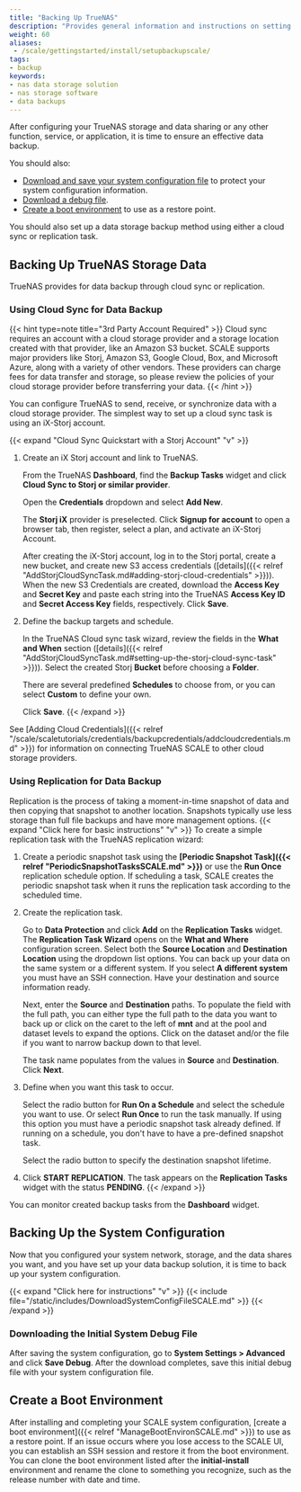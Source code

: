 ```yaml
---
title: "Backing Up TrueNAS"
description: "Provides general information and instructions on setting up data storage backups, saving the system configuration and initial system debug file, and creating a boot environment."
weight: 60
aliases:
 - /scale/gettingstarted/install/setupbackupscale/
tags:
- backup
keywords:
- nas data storage solution
- nas storage software
- data backups
---
```


After configuring your TrueNAS storage and data sharing or any other function, service, or application, it is time to ensure an effective data backup.

You should also:

* [Download and save your system configuration file](#backing-up-the-system-configuration) to protect your system configuration information.
* [Download a debug file](#downloading-the-initial-system-debug-file).
* [Create a boot environment](#create-a-boot-environment) to use as a restore point.

You should also set up a data storage backup method using either a cloud sync or replication task.

## Backing Up TrueNAS Storage Data

TrueNAS provides for data backup through cloud sync or replication.

### Using Cloud Sync for Data Backup

{{< hint type=note title="3rd Party Account Required" >}}
Cloud sync requires an account with a cloud storage provider and a storage location created with that provider, like an Amazon S3 bucket.
SCALE supports major providers like Storj, Amazon S3, Google Cloud, Box, and Microsoft Azure, along with a variety of other vendors.
These providers can charge fees for data transfer and storage, so please review the policies of your cloud storage provider before transferring your data.
{{< /hint >}}

You can configure TrueNAS to send, receive, or synchronize data with a cloud storage provider.
The simplest way to set up a cloud sync task is using an iX-Storj account.

{{< expand "Cloud Sync Quickstart with a Storj Account" "v" >}}

1. Create an iX Storj account and link to TrueNAS.

   From the TrueNAS **Dashboard**, find the **Backup Tasks** widget and click **Cloud Sync to Storj or similar provider**.

   Open the **Credentials** dropdown and select **Add New**.

   The **Storj iX** provider is preselected.
   Click **Signup for account** to open a browser tab, then register, select a plan, and activate an iX-Storj Account.

   After creating the iX-Storj account, log in to the Storj portal, create a new bucket, and create new S3 access credentials ([details]({{< relref "AddStorjCloudSyncTask.md#adding-storj-cloud-credentials" >}})).
   When the new S3 Credentials are created, download the **Access Key** and **Secret Key** and paste each string into the TrueNAS **Access Key ID** and **Secret Access Key** fields, respectively.
   Click **Save**.

2. Define the backup targets and schedule.

   In the TrueNAS Cloud sync task wizard, review the fields in the **What and When** section ([details]({{< relref "AddStorjCloudSyncTask.md#setting-up-the-storj-cloud-sync-task" >}})).
   Select the created Storj **Bucket** before choosing a **Folder**.

   There are several predefined **Schedules** to choose from, or you can select **Custom** to define your own.

   Click **Save**.
{{< /expand >}}

See [Adding Cloud Credentials]({{< relref "/scale/scaletutorials/credentials/backupcredentials/addcloudcredentials.md" >}}) for information on connecting TrueNAS SCALE to other cloud storage providers.

### Using Replication for Data Backup

Replication is the process of taking a moment-in-time snapshot of data and then copying that snapshot to another location.
Snapshots typically use less storage than full file backups and have more management options.
{{< expand "Click here for basic instructions" "v" >}}
To create a simple replication task with the TrueNAS replication wizard:

1. Create a periodic snapshot task using the **[Periodic Snapshot Task]({{< relref "PeriodicSnapshotTasksSCALE.md" >}})** or use the **Run Once** replication schedule option.
   If scheduling a task, SCALE creates the periodic snapshot task when it runs the replication task according to the scheduled time.

2. Create the replication task.

   Go to **Data Protection** and click **Add** on the **Replication Tasks** widget. The **Replication Task Wizard** opens on the **What and Where** configuration screen.
   Select both the **Source Location** and **Destination Location** using the dropdown list options.
   You can back up your data on the same system or a different system.
   If you select **A different system** you must have an SSH connection. Have your destination and source information ready.

   Next, enter the **Source** and **Destination** paths. To populate the field with the full path, you can either type the full path to the data you want to back up or click on the caret <i class="fa fa-caret-right" aria-hidden="true"></i> to the left of **mnt** and at the pool and dataset levels to expand the options. Click on the dataset and/or the file if you want to narrow backup down to that level.

   The task name populates from the values in **Source** and **Destination**. Click **Next**.

3. Define when you want this task to occur.

   Select the radio button for **Run On a Schedule** and select the schedule you want to use. Or select **Run Once** to run the task manually.
   If using this option you must have a periodic snapshot task already defined. If running on a schedule, you don't have to have a pre-defined snapshot task.

   Select the radio button to specify the destination snapshot lifetime.

4. Click **START REPLICATION**. The task appears on the **Replication Tasks** widget with the status **PENDING**.
{{< /expand >}}

You can monitor created backup tasks from the **Dashboard** widget.

## Backing Up the System Configuration

Now that you configured your system network, storage, and the data shares you want, and you have set up your data backup solution, it is time to back up your system configuration.

{{< expand "Click here for instructions" "v" >}}
{{< include file="/static/includes/DownloadSystemConfigFileSCALE.md" >}}
{{< /expand >}}

### Downloading the Initial System Debug File

After saving the system configuration, go to **System Settings > Advanced** and click **Save Debug**. After the download completes, save this initial debug file with your system configuration file.

## Create a Boot Environment

After installing and completing your SCALE system configuration, [create a boot environment]({{< relref "ManageBootEnvironSCALE.md" >}}) to use as a restore point.
If an issue occurs where you lose access to the SCALE UI, you can establish an SSH session and restore it from the boot environment.
You can clone the boot environment listed after the **initial-install** environment and rename the clone to something you recognize, such as the release number with date and time.
